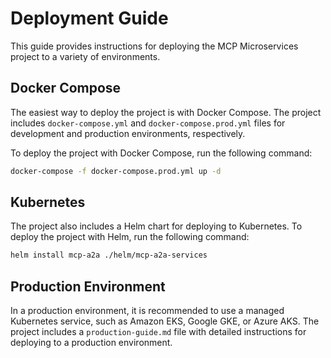 # Deployment Guide

This guide provides instructions for deploying the MCP Microservices project to a variety of environments.

## Docker Compose

The easiest way to deploy the project is with Docker Compose. The project includes `docker-compose.yml` and `docker-compose.prod.yml` files for development and production environments, respectively.

To deploy the project with Docker Compose, run the following command:

```bash
docker-compose -f docker-compose.prod.yml up -d
```

## Kubernetes

The project also includes a Helm chart for deploying to Kubernetes. To deploy the project with Helm, run the following command:

```bash
helm install mcp-a2a ./helm/mcp-a2a-services
```

## Production Environment

In a production environment, it is recommended to use a managed Kubernetes service, such as Amazon EKS, Google GKE, or Azure AKS. The project includes a `production-guide.md` file with detailed instructions for deploying to a production environment.
